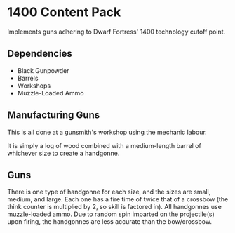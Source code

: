 # 1400 Content Pack

Implements guns adhering to Dwarf Fortress' 1400 technology cutoff point.

## Dependencies

- Black Gunpowder
- Barrels
- Workshops
- Muzzle-Loaded Ammo

## Manufacturing Guns

This is all done at a gunsmith's workshop using the mechanic labour.

It is simply a log of wood combined with a medium-length barrel of whichever size to create a handgonne.

## Guns

There is one type of handgonne for each size, and the sizes are small, medium, and large.
Each one has a fire time of twice that of a crossbow (the think counter is multiplied by 2, so skill is factored in).
All handgonnes use muzzle-loaded ammo.
Due to random spin imparted on the projectile(s) upon firing, the handgonnes are less accurate than the bow/crossbow.
